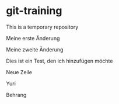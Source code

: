 # git-training
This is a temporary repository

Meine erste Änderung

Meine zweite Änderung

Dies ist ein Test, den ich hinzufügen möchte

Neue Zeile

Yuri

Behrang
